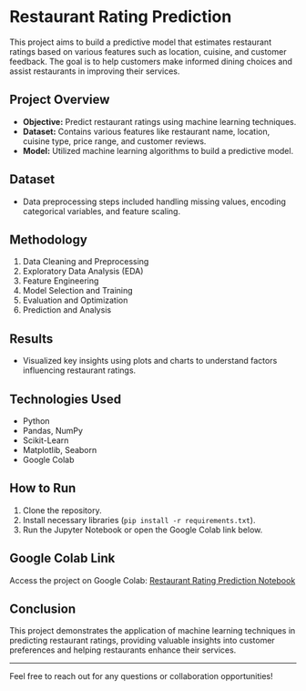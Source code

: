# Restaurant Rating Prediction

This project aims to build a predictive model that estimates restaurant ratings based on various features such as location, cuisine, and customer feedback. The goal is to help customers make informed dining choices and assist restaurants in improving their services.

## Project Overview

- **Objective:** Predict restaurant ratings using machine learning techniques.
- **Dataset:** Contains various features like restaurant name, location, cuisine type, price range, and customer reviews.
- **Model:** Utilized machine learning algorithms to build a predictive model.

## Dataset

- Data preprocessing steps included handling missing values, encoding categorical variables, and feature scaling.

## Methodology

1. Data Cleaning and Preprocessing
2. Exploratory Data Analysis (EDA)
3. Feature Engineering
4. Model Selection and Training
5. Evaluation and Optimization
6. Prediction and Analysis

## Results

- Visualized key insights using plots and charts to understand factors influencing restaurant ratings.

## Technologies Used

- Python
- Pandas, NumPy
- Scikit-Learn
- Matplotlib, Seaborn
- Google Colab

## How to Run

1. Clone the repository.
2. Install necessary libraries (`pip install -r requirements.txt`).
3. Run the Jupyter Notebook or open the Google Colab link below.

## Google Colab Link

Access the project on Google Colab: [Restaurant Rating Prediction Notebook](https://colab.research.google.com/drive/1d7qfvbN5utqV-IzdfnmQ95_tsl8rUF28?usp=sharing)

## Conclusion

This project demonstrates the application of machine learning techniques in predicting restaurant ratings, providing valuable insights into customer preferences and helping restaurants enhance their services.

---

Feel free to reach out for any questions or collaboration opportunities!

